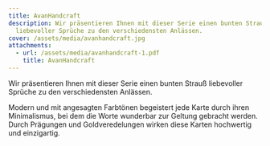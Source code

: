 ```yaml
---
title: AvanHandcraft
description: Wir präsentieren Ihnen mit dieser Serie einen bunten Strauß
  liebevoller Sprüche zu den verschiedensten Anlässen.
cover: /assets/media/avanhandcraft.jpg
attachments:
  - url: /assets/media/avanhandcraft-1.pdf
    title: AvanHandcraft
---
```

Wir präsentieren Ihnen mit dieser Serie einen bunten Strauß liebevoller Sprüche zu den verschiedensten Anlässen.

Modern und mit angesagten Farbtönen begeistert jede Karte durch ihren Minimalismus, bei dem die Worte wunderbar zur Geltung gebracht werden. Durch Prägungen und Goldveredelungen wirken diese
Karten hochwertig und einzigartig.